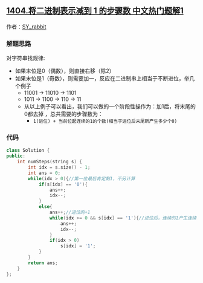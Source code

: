 ## [1404.将二进制表示减到 1 的步骤数 中文热门题解1](https://leetcode.cn/problems/number-of-steps-to-reduce-a-number-in-binary-representation-to-one/solutions/100000/c-cong-hou-xiang-qian-bian-li-by-tmoonli)

作者：[SY_rabbit](https://leetcode.cn/u/SY_rabbit)

### 解题思路
对字符串找规律:
- 如果末位是0（偶数），则直接右移（除2）
- 如果末位是1（奇数），则需要加一，反应在二进制串上相当于不断进位，举几个例子
  - 11001 -> 11010 -> 1101
  - 1011 -> 1100 -> 110 -> 11
  - 从以上例子可以看出，我们可以做的一个阶段性操作为：加1后，将末尾的0都去掉 ，总共需要的步骤数为：
     - `1(进位) + 当前位起连续的1的个数(相当于进位后末尾新产生多少个0)`

### 代码

```cpp
class Solution {
public:
    int numSteps(string s) {
        int idx = s.size() - 1;
        int ans = 0;
        while(idx > 0){//第一位最后肯定剩1，不另计算
            if(s[idx] == '0'){
                ans++;
                idx--;
            }
            else{
                ans++;//进位的+1
                while(idx >= 0 && s[idx] == '1'){//进位后，连续的1产生连续的0
                    ans++;
                    idx--;
                }
                if(idx > 0)
                    s[idx] = '1';
            }
        }
        return ans;
    }
};
```